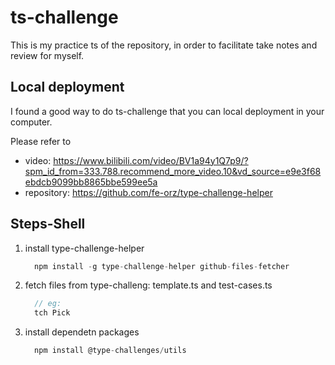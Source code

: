 # ts-challenge
This is my practice ts of the repository, in order to facilitate take notes and review for myself.
## Local deployment
I found a good way to do ts-challenge that you can local deployment in your computer.

Please refer to 
- video: https://www.bilibili.com/video/BV1a94y1Q7p9/?spm_id_from=333.788.recommend_more_video.10&vd_source=e9e3f68ebdcb9099bb8865bbe599ee5a
- repository: https://github.com/fe-orz/type-challenge-helper
## Steps-Shell
1. install type-challenge-helper 
   ```js
     npm install -g type-challenge-helper github-files-fetcher
   ```
2. fetch files from type-challeng: template.ts and test-cases.ts
   ```js
     // eg:
     tch Pick
   ```
3. install dependetn packages
   ```js
     npm install @type-challenges/utils
   ```